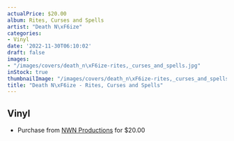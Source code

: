 ```yaml
---
actualPrice: $20.00
album: Rites, Curses and Spells
artist: "Death N\xF6ize"
categories:
- Vinyl
date: '2022-11-30T06:10:02'
draft: false
images:
- "/images/covers/death_n\xF6ize-rites,_curses_and_spells.jpg"
inStock: true
thumbnailImage: "/images/covers/death_n\xF6ize-rites,_curses_and_spells-thumb.jpg"
title: "Death N\xF6ize - Rites, Curses and Spells"
---
```


## Vinyl
* Purchase from [NWN Productions](http://shop.nwnprod.com/index.php?route=product/product&path=75&product_id=10326&sort=pd.name&order=ASC) for $20.00
